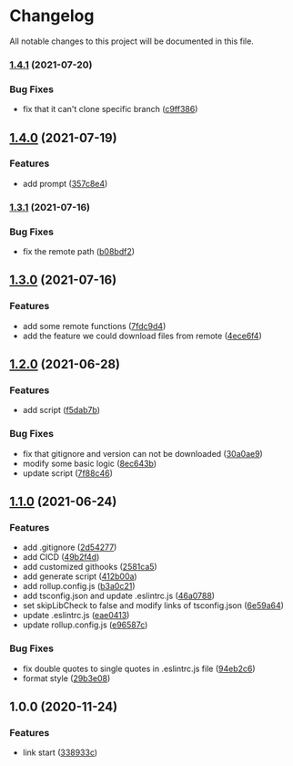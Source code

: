# Changelog

All notable changes to this project will be documented in this file.

### [1.4.1](https://github.com/zixiCat/config-pack/compare/v1.4.0...v1.4.1) (2021-07-20)


### Bug Fixes

* fix that it can't clone specific branch ([c9ff386](https://github.com/zixiCat/config-pack/commit/c9ff38696cd5dffa5ecf919fc8b880ad1226804b))

## [1.4.0](https://github.com/zixiCat/config-pack/compare/v1.3.1...v1.4.0) (2021-07-19)


### Features

* add prompt ([357c8e4](https://github.com/zixiCat/config-pack/commit/357c8e422d2177ae11a9d4d3abb988de5c68ec16))

### [1.3.1](https://github.com/zixiCat/config-pack/compare/v1.3.0...v1.3.1) (2021-07-16)


### Bug Fixes

* fix the remote path ([b08bdf2](https://github.com/zixiCat/config-pack/commit/b08bdf22df800df00cc70ee70d0798cb2ee4dc5d))

## [1.3.0](https://github.com/zixiCat/config-pack/compare/v1.2.0...v1.3.0) (2021-07-16)


### Features

* add some remote functions ([7fdc9d4](https://github.com/zixiCat/config-pack/commit/7fdc9d4348ee837052600a9ef59c1dd42d7e0965))
* add the feature we could download files from remote ([4ece6f4](https://github.com/zixiCat/config-pack/commit/4ece6f42acf406079072c3c80428cba8c4d6257b))

## [1.2.0](https://github.com/zixiCat/config-pack/compare/v1.1.0...v1.2.0) (2021-06-28)


### Features

* add script ([f5dab7b](https://github.com/zixiCat/config-pack/commit/f5dab7b009ea5383c640d8f9c240eff4f14ae2b8))


### Bug Fixes

* fix that gitignore and version can not be downloaded ([30a0ae9](https://github.com/zixiCat/config-pack/commit/30a0ae9e70e486977db952c9ea1bd038c78af0db))
* modify some basic logic ([8ec643b](https://github.com/zixiCat/config-pack/commit/8ec643bee65bfbb34b7fb30f459e8067882d1bab))
* update script ([7f88c46](https://github.com/zixiCat/config-pack/commit/7f88c46f8a7625a38a9938871e31b2bdfffdea8e))

## [1.1.0](https://github.com/zixiCat/config-pack/compare/v1.0.0...v1.1.0) (2021-06-24)


### Features

* add .gitignore ([2d54277](https://github.com/zixiCat/config-pack/commit/2d54277e10f5afb3053d3651bdd4cea82d45531e))
* add CICD ([49b2f4d](https://github.com/zixiCat/config-pack/commit/49b2f4d4c4af075b21132f68cfe2b2f6f365aeb4))
* add customized githooks ([2581ca5](https://github.com/zixiCat/config-pack/commit/2581ca5559079d8d2ab717997012d168e43537e9))
* add generate script ([412b00a](https://github.com/zixiCat/config-pack/commit/412b00a5cc1794c04e33a5930e95982190e02dd8))
* add rollup.config.js ([b3a0c21](https://github.com/zixiCat/config-pack/commit/b3a0c211cb1711c156b591f1c2891ea506e0a0a9))
* add tsconfig.json and update .eslintrc.js ([46a0788](https://github.com/zixiCat/config-pack/commit/46a07885d0d3fc42a69b6ff3b963b0d2f457a026))
* set skipLibCheck to false and modify links of tsconfig.json ([6e59a64](https://github.com/zixiCat/config-pack/commit/6e59a646c621725041880c29b5a69dfa9c7dfc73))
* update .eslintrc.js ([eae0413](https://github.com/zixiCat/config-pack/commit/eae041350ad54647d5c1f79e7a2abd7741c8104a))
* update rollup.config.js ([e96587c](https://github.com/zixiCat/config-pack/commit/e96587c2a014afc943de92624803dec452c63dee))


### Bug Fixes

* fix double quotes to single quotes in .eslintrc.js file ([94eb2c6](https://github.com/zixiCat/config-pack/commit/94eb2c68968f41f83a2bd6796220d74b1cc3e48a))
* format style ([29b3e08](https://github.com/zixiCat/config-pack/commit/29b3e0842dfa79d0d49cf9b3dc6c611fd6f99f24))

## 1.0.0 (2020-11-24)


### Features

* link start ([338933c](https://github.com/zixiCat/config-pack/commit/338933cfd25774a6f7ddd22bf3a5d80d3f49a27e))
